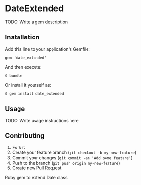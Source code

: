 # DateExtended

TODO: Write a gem description

## Installation

Add this line to your application's Gemfile:

    gem 'date_extended'

And then execute:

    $ bundle

Or install it yourself as:

    $ gem install date_extended

## Usage

TODO: Write usage instructions here

## Contributing

1. Fork it
2. Create your feature branch (`git checkout -b my-new-feature`)
3. Commit your changes (`git commit -am 'Add some feature'`)
4. Push to the branch (`git push origin my-new-feature`)
5. Create new Pull Request

Ruby gem to extend Date class